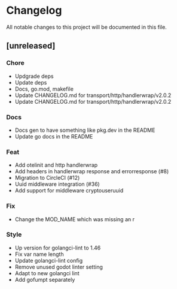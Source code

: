 # Changelog

All notable changes to this project will be documented in this file.

## [unreleased]

### Chore

- Updgrade deps
- Update deps
- Docs, go.mod, makefile
- Update CHANGELOG.md for transport/http/handlerwrap/v2.0.2
- Update CHANGELOG.md for transport/http/handlerwrap/v2.0.2

### Docs

- Docs gen to have something like pkg.dev in the README
- Update go docs in the README

### Feat

- Add otelinit and http handlerwrap
- Add headers in handlerwrap response and errorresponse (#8)
- Migration to CircleCI (#12)
- Uuid middleware integration (#36)
- Add support for middleware cryptouseruuid

### Fix

- Change the MOD_NAME which was missing an r

### Style

- Up version for golangci-lint to 1.46
- Fix var name length
- Update golangci-lint config
- Remove unused godot linter setting
- Adapt to new golangci lint
- Add gofumpt separately

<!-- generated by git-cliff -->
